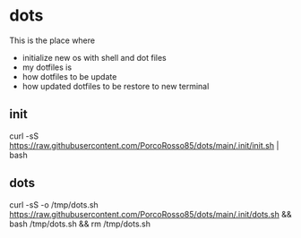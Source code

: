 # dots
This is the place where
* initialize new os with shell and dot files
* my dotfiles is
* how dotfiles to be update
* how updated dotfiles to be restore to new terminal


## init
curl -sS https://raw.githubusercontent.com/PorcoRosso85/dots/main/.init/init.sh | bash

## dots
curl -sS -o /tmp/dots.sh https://raw.githubusercontent.com/PorcoRosso85/dots/main/.init/dots.sh && bash /tmp/dots.sh && rm /tmp/dots.sh
